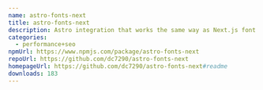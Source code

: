 ```yaml
---
name: astro-fonts-next
title: astro-fonts-next
description: Astro integration that works the same way as Next.js font optimization.
categories:
  - performance+seo
npmUrl: https://www.npmjs.com/package/astro-fonts-next
repoUrl: https://github.com/dc7290/astro-fonts-next
homepageUrl: https://github.com/dc7290/astro-fonts-next#readme
downloads: 183
---
```

